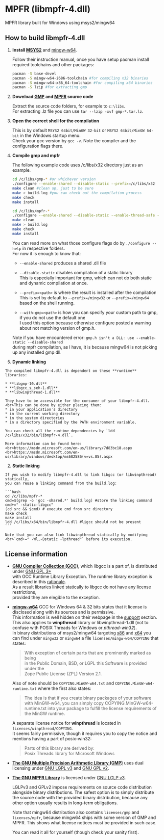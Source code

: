 # MPFR (libmpfr-4.dll)

MPFR library built for Windows using msys2/mingw64

## How to build libmpfr-4.dll

1. **Install [MSYS2](http://msys2.github.io/)** and [mingw-w64](https://mingw-w64.org/doku.php).

	Follow their instruction manual, once you have setup pacman install required toolchains and other packages:

	```bash
	pacman -S base-devel
	pacman -S mingw-w64-i686-toolchain #for compiling x32 binaries
	pacman -S mingw-w64-x86_64-toolchain #for compiling x64 binaries
	pacman -S lzip #for extracting gmp
	```

2. **Download [GMP](https://gmplib.org/#DOWNLOAD) and [MPFR](http://www.mpfr.org/mpfr-current/#download) source code**

	Extract the source code folders, for example to `c:\libs`.
	<br>For extracting .lz file you can use `tar --lzip -xvf gmp-*.tar.lz`.

3. **Open the correct shell for the compilation**

	This is by default `MSYS2 64bit/MinGW 32-bit` or `MSYS2 64bit/MinGW 64-bit` in the Windows startup menu.
	<br>Check your gcc version by `gcc -v`. Note the compiler and the configuration flags there.

4. **Compile gmp and mpfr**

	The following example code uses /c/libs/x32 directory just as an example.

	```bash
	cd /c/libs/gmp-* #or whichever version
	./configure --enable-shared --disable-static --prefix=/c/libs/x32
	make clean #clean up, just to be sure
	make > build.log #you can check out the compilation process
	make check
	make install
	```

	```bash
	cd /c/libs/mpfr-*
	./configure --enable-shared --disable-static --enable-thread-safe --with-gmp=/c/libs/x32 --prefix=/c/libs/x32
	make clean
	make > build.log
	make check
	make install
	```

	You can read more on what those configure flags do by `./configure --help` in respective folders.
	<br>For now it is enough to know that:

	* `--enable-shared` produces a shared .dll file

	* `--disable-static` disables compilation of a static library
	<br>This is especially important for gmp, which can not do both static and dynamic compilation at once.

	* `--prefix=<path>` is where the result is installed after the compilation
	<br>This is set by default to `--prefix=/mingw32` or `--prefix=/mingw64` based on the shell running.

	* `--with-gmp=<path>` is how you can specify your custom path to gmp, if you do not use the default one
	<br>I used this option because otherwise configure posted a warning about not matching version of gmp.h.

	Note if you have encountered error: `gmp.h isn't a DLL: use --enable-static --disable-shared`
	<br>during mpfr compilation, as I have, it is because mingw64 is not picking up any installed gmp dll.

  1. **Dynamic linking**

	The compiled libmpfr-4.dll is dependent on these **runtime** libraries:

	* **libgmp-10.dll**
	* **libgcc_s_seh-1.dll**
	* **libwinpthread-1.dll**

	They have to be accessible for the consumer of your libmpfr-4.dll.
	<br>This can be done by either placing them:
	* in your application's directory
	* in the current working directory
	* in the system directories
	* in a directory specified by the PATH environment variable.

	You can check all the runtime dependencies by `ldd /c/libs/x32/bin/libmpfr-4.dll`.

	More information can be found here:
	<br>https://msdn.microsoft.com/en-us/library/7d83bc18.aspx
	<br>https://msdn.microsoft.com/en-us/library/windows/desktop/ms682586(v=vs.85).aspx

  2. **Static linking**

	If you wish to modify libmpfr-4.dll to link libgcc (or libwinpthread) statically,
	you can reuse a linking command from the build.log:

	```bash
	cd /c/libs/mpfr-*
	cmd=$(grep -o 'gcc -shared.*' build.log) #store the linking command
	cmd+=" -static-libgcc"
	(cd src && $cmd) # execute cmd from src directory
	make check
	make install
	ldd /c/libs/x64/bin/libmpfr-4.dll #ligcc should not be present
	```

	Note that you can also link libwinpthread statically by modifying
	<br>`cmd+=" -Wl,-Bstatic -lpthread"` before its execution.
    
## License information

  * **[GNU Compiler Collection (GCC)](https://gcc.gnu.org/)**, which libgcc is a part of, is distributed under [GNU GPL 3+](https://gcc.gnu.org/onlinedocs/libstdc++/manual/license.html)
	<br>with GCC Runtime Library Exception. The runtime library exception is described in this [rationale](https://www.gnu.org/licenses/gcc-exception-3.1-faq.html).
	<br>As a result libraries linked statically to libgcc do not have any license restrictions,
	<br>provided they are elegible to the exception.

  * **[mingw-w64](http://mingw-w64.org/doku.php/start)** GCC for Windows 64 & 32 bits states that it license is disclosed along with its sources and is permissive.
  	<br>This information is well hidden on their webpage in the [support](https://mingw-w64.org/doku.php/support) section.
	<br>This also applies to **winpthread** library or libwinpthread-1.dll (not to confuse with POSIX Threads for Windows or _pthread-win32_).
	<br>In binary distributions of msys2/mingw64 targeting [x86](https://sourceforge.net/projects/mingw-w64/files/Toolchains%20targetting%20Win32/Personal%20Builds/mingw-builds/6.2.0/threads-win32/) and [x64](https://sourceforge.net/projects/mingw-w64/files/Toolchains%20targetting%20Win64/Personal%20Builds/mingw-builds/6.2.0/threads-win32/seh/) you can find under `mingw32` or `mingw64` a file `licenses/mingw-w64/COPYING` that states:
  
	> With exception of certain parts that are prominently marked as being
	> <br>in the Public Domain, BSD, or LGPL this Software is provided under the
	> <br>Zope Public License (ZPL) Version 2.1.
	
	Also of note should be `COPYING.MinGW-w64.txt` and `COPYING.MinGW-w64-runtime.txt` where the first also states:
	
	> The idea is that if you create binary packages of your software with MinGW-w64, you can simply copy
	> COPYING.MinGW-w64-runtime.txt into your package to fulfill the license requirements of the MinGW runtime.
	
	A separate license notice for **winpthread** is located in `licenses/winpthread/COPYING`.
	<br> It seems fairly permissive, though it requires you to copy the notice and mentions having a part of posix-win32:
	
	> Parts of this library are derived by:
	> <br>Posix Threads library for Microsoft Windows

  * **[The GNU Multiple Precision Arithmetic Library (GMP)](https://gmplib.org/)** uses dual licensing under [GNU LGPL v3](https://www.gnu.org/licenses/lgpl.html) and [GNU GPL v2](https://www.gnu.org/licenses/gpl-2.0.html).

  * **[The GNU MPFR Library](http://www.mpfr.org/)** is licensed under [GNU LGLP v3](https://www.gnu.org/copyleft/lesser.html).

	LGLPv3 and GPLv2 impose requirements on source code distribution alongside binary distributions. The safest option is to simply distribute the source code with the provided binary distribution, because any other option usually results in long-term obligations.
	
	Note that mingw64 distribution also contains `licenses/gmp` and `licenses/mpfr`, because mingw64 ships with some version of GMP and MPFR. This shows what license notices must be provided in such case.

	You can read it all for yourself (though check your sanity first).
